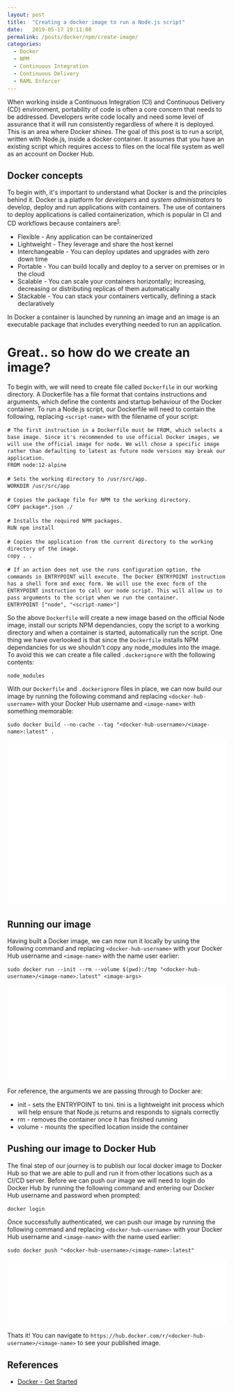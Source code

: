 ```yaml
---
layout: post
title:  "Creating a docker image to run a Node.js script"
date:   2019-05-17 19:11:00
permalink: /posts/docker/npm/create-image/
categories:
  - Docker
  - NPM
  - Continuous Integration
  - Continuous Delivery
  - RAML Enforcer
---
```


When working inside a Continuous Integration (CI) and Continuous Delivery (CD) environment, portability of code is often a core concern that needs to be addressed. Developers write code locally and need some level of assurance that it will run consistently regardless of where it is deployed. This is an area where Docker shines. The goal of this post is to run a script, written with Node.js, inside a docker container. It assumes that you have an existing script which requires access to files on the local file system as well as an account on Docker Hub.

## Docker concepts
To begin with, it's important to understand what Docker is and the principles behind it. Docker is a platform for *developers* and *system administrators* to develop, deploy and run applications with containers. The use of containers to deploy applications is called containerization, which is popular in CI and CD workflows because containers are<sup>[1]</sup>:
* Flexible - Any application can be containerized
* Lightweight - They leverage and share the host kernel
* Interchangeable - You can deploy updates and upgrades with zero down time
* Portable - You can build locally and deploy to a server on premises or in the cloud
* Scalable - You can scale your containers horizontally; increasing, decreasing or distributing replicas of them automatically
* Stackable - You can stack your containers vertically, defining  a stack declaratively

In Docker a container is launched by running an image and an image is an executable package that includes everything needed to run an application.

# Great.. so how do we create an image?
To begin with, we will need to create file called ```Dockerfile``` in our working directory. A Dockerfile has a file format that contains instructions and arguments, which define the contents and startup behaviour of the Docker container. To run a Node.js script, our Dockerfile will need to contain the following, replacing ```<script-name>``` with the filename of your script:
```
# The first instruction in a Dockerfile must be FROM, which selects a base image. Since it's recommended to use official Docker images, we will use the official image for node. We will chose a specific image rather than defaulting to latest as future node versions may break our application.
FROM node:12-alpine

# Sets the working directory to /usr/src/app.
WORKDIR /usr/src/app

# Copies the package file for NPM to the working directory.
COPY package*.json ./

# Installs the required NPM packages.
RUN npm install

# Copies the application from the current directory to the working directory of the image.
copy . .

# If an action does not use the runs configuration option, the commands in ENTRYPOINT will execute. The Docker ENTRYPOINT instruction has a shell form and exec form. We will use the exec form of the ENTRYPOINT instruction to call our node script. This will allow us to pass arguments to the script when we run the container.
ENTRYPOINT ["node", "<script-name>"]
```

So the above ```Dockerfile``` will create a new image based on the official Node image, install our scripts NPM dependancies, copy the script to a working directory and when a container is started, automatically run the script. One thing we have overlooked is that since the ```Dockerfile``` installs NPM dependancies for us we shouldn't copy any node_modules into the image. To avoid this we can create a file called ```.dockerignore``` with the following contents:
```
node_modules
```

With our ```Dockerfile``` and ```.dockerignore``` files in place, we can now build our image by running the following command and replacing ```<docker-hub-username>``` with your Docker Hub username and ```<image-name>``` with something memorable:
```
sudo docker build --no-cache --tag "<docker-hub-username>/<image-name>:latest" .
```

![Docker build screenshot](/assets/images/posts/npm-script-docker-build.svg)

## Running our image
Having built a Docker image, we can now run it locally by using the following command and replacing ```<docker-hub-username>``` with your Docker Hub username and ```<image-name>``` with the name user earlier:
```
sudo docker run --init --rm --volume $(pwd):/tmp "<docker-hub-username>/<image-name>:latest" <image-args>
```

![Docker run screenshot](/assets/images/posts/npm-script-docker-run.svg)

For reference, the arguments we are passing through to Docker are:
* init - sets the ENTRYPOINT to tini. tini is a lightweight init process which will help ensure that Node.js returns and responds to signals correctly
* rm - removes the container once it has finished running
* volume - mounts the specified location inside the container

## Pushing our image to Docker Hub
The final step of our journey is to publish our local docker image to Docker Hub so that we are able to pull and run it from other locations such as a CI/CD server. Before we can push our image we will need to login do Docker Hub by running the following command and entering our Docker Hub username and password when prompted:
```
docker login
```
Once successfully authenticated, we can push our image by running the following command and replacing ```<docker-hub-username>``` with your Docker Hub username and ```<image-name>``` with the name used earlier:
```
sudo docker push "<docker-hub-username>/<image-name>:latest"
```

![Docker push screenshot](/assets/images/posts/npm-script-docker-push.svg)

Thats it! You can navigate to ```https://hub.docker.com/r/<docker-hub-username>/<image-name>``` to see your published image.

## References
- [Docker - Get Started][1]

[1]: https://docs.docker.com/get-started/        "Docker"

